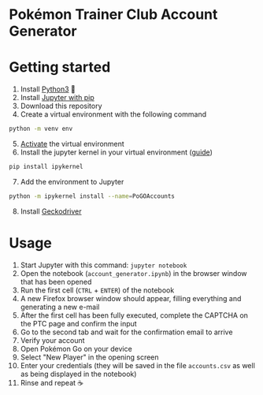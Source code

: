 # Pokémon Trainer Club Account Generator

# Getting started
1. Install [Python3](https://www.python.org/downloads/) :snake:
2. Install [Jupyter with pip](https://jupyter.org/install)
3. Download this repository
4. Create a virtual environment with the following command
```sh
python -m venv env
```
5. [Activate](https://docs.python.org/3/tutorial/venv.html) the virtual environment
6. Install the jupyter kernel in your virtual environment ([guide](https://janakiev.com/blog/jupyter-virtual-envs/))
```sh
pip install ipykernel
```
7. Add the environment to Jupyter
```sh
python -m ipykernel install --name=PoGOAccounts
```
8. Install [Geckodriver](https://github.com/mozilla/geckodriver)


# Usage
1. Start Jupyter with this command: `jupyter notebook`
2. Open the notebook (`account_generator.ipynb`) in the browser window that has been opened
3. Run the first cell (`CTRL` + `ENTER`) of the notebook
4. A new Firefox browser window should appear, filling everything and generating a new e-mail
5. After the first cell has been fully executed, complete the CAPTCHA on the PTC page and confirm the input
6. Go to the second tab and wait for the confirmation email to arrive
7. Verify your account
8. Open Pokémon Go on your device
9. Select "New Player" in the opening screen
10. Enter your credentials (they will be saved in the file `accounts.csv` as well as being displayed in the notebook)
10. Rinse and repeat :coffee: